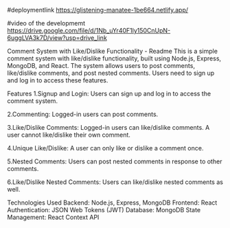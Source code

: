 #deploymentlink
https://glistening-manatee-1be664.netlify.app/

#video of the developmemt
https://drive.google.com/file/d/1Nb_uYr40F1ly150CnUpN-6uggLVA3k7D/view?usp=drive_link


Comment System with Like/Dislike Functionality - Readme
This is a simple comment system with like/dislike functionality, built using Node.js, Express, MongoDB, and React. The system allows users to post comments, like/dislike comments, and post nested comments. Users need to sign up and log in to access these features.


Features
1.Signup and Login: Users can sign up and log in to access the comment system.

2.Commenting: Logged-in users can post comments.

3.Like/Dislike Comments: Logged-in users can like/dislike comments. A user cannot like/dislike their own comment.

4.Unique Like/Dislike: A user can only like or dislike a comment once.

5.Nested Comments: Users can post nested comments in response to other comments.

6.Like/Dislike Nested Comments: Users can like/dislike nested comments as well.


Technologies Used
Backend: Node.js, Express, MongoDB
Frontend: React
Authentication: JSON Web Tokens (JWT)
Database: MongoDB
State Management: React Context API
